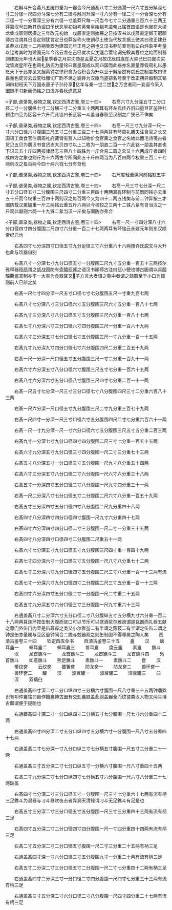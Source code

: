 <!-- { "loadSidebar": true } -->
　　右斛斗升合蘥凡五统曰量为一器合今尺通髙八寸二分通濶一尺六寸五分斛深七寸二分径一尺四分斗深七分有二径与斛同升深一寸八分有一径二寸一分合深七分有二径一寸一分蘥深三分有六径一寸盖莽尺每一尺当今七寸二分通重三百六十三两王莽篡汉号曰新其伪诏曰予伏念皇初祖考黄帝皇始祖考虞帝此铭首四语是也嵗在大梁龙集戊辰则居摄之三年改元初始　戊辰直定则始篡之日按汉书以戊辰直定御王冠顔师古注谓其日当定则犹言定日也莽妄称火徳销尽土徳当代故言据土徳其曰改正建丑盖莽以戊辰十二月朔癸酉为建国元年正月之朔也又汉书莽防羣司有曰白炜象平考量以铨考其时为建国元年今铭云龙在己巳嵗次实沈适合葢铭词先叙其簒位之始而制器则建国元年也大梁星季春之月实沈商星孟夏之月故戊辰曰嵗在大梁己巳曰嵗次实沈皆嵗星所在也周礼防氏为量铭曰嘉量既成以观四国而此器亦名嘉量莽假周礼以愚惑天下于此亦见又据黄钟之律积龠为合积合为升以至于斛居然有虞氏之制度故曰律嘉量也庣旁云云庣吐雕切广韵不满之貌莽为汉臣而盗窃名号至于改正朔异器制其铭词曰初班天下万国永遵子子孙孙享亿年与秦一世二世之万世者同一妄诞今采入圗録不书新而仍铭之曰汉亦春秋遗意耳

<子部,谱录类,器物之属,钦定西清古鉴,卷三十四>
　　右髙六寸九分深五寸二分口径二寸一分腹纵七寸二分横三寸二分重五十两两耳有环左氏传齐旧四量豆区釡钟杜预注四豆为区容十六升而此铭曰长区容一斗盖自春秋至汉制之广狭已不侔矣

<子部,谱录类,器物之属,钦定西清古鉴,卷三十四>
　　右髙一尺三寸九分深一尺一寸六分口径六寸腹围三尺五寸二分重三百二十七两两耳有环周礼膳夫注食官之长又国语工商食官注谓周礼府藏皆有贾人以知物价食官禀之食官之名始此而毛诗笺古者货贝五贝为朋汉书食货志大贝四寸以上二枚为一朋直二百一十六此铭一朋盖其直也下识云五十斤四两按律厯志三百八十四铢为一斤合易二篇之爻又十六两成斤者四时成四方之象也则斤为十六两古今所同此五十斤四两当为八百四两今权重三百二十七两则汉之毎百两今四十两六钱七分有竒也

<子部,谱录类,器物之属,钦定西清古鉴,卷三十四>
　　右尺度轻重俱同前铭缺五字

<子部,谱录类,器物之属,钦定西清古鉴,卷三十四>
　　右髙一尺三寸七分深一尺二寸五分口径五寸二分腹围三尺四寸二分重三百四十两两耳有环制与前器同铭亦云重五十斤而今权重三百四十两则汉之每百两今又为四十二两五钱矣与前二钟异按三才圗防载汉薫罏重一斤三两铭云重五斤六两以今权较之三两十二铢八絫有竒当汉之一斤观此器则六两一十九铢二絫当汉一斤矣与圗防亦弗合

<子部,谱录类,器物之属,钦定西清古鉴,卷三十四>
　　右髙一尺一寸四分深八寸六分口径四寸四分腹围二尺四寸六分重一百二十七两两耳有环铭云永建元年则东汉顺帝纪元也



　　右髙四寸七分深四寸口径五寸九分足径三寸六分重六十六两按许氏説文斗大升也此与饮器自别

　　右髙八寸一分深七寸九分口径五寸一分腹围二尺九寸五分重一百五十三两按尔雅释器瓯瓿谓之瓵战国防有壶醯瓿酱之语汉书顔师古注曰瓿小甖也博古圗谓以具醯醢臡酱其制亦不一大率为食器耳又子方言大者谓之甀中者谓之瓿甊至于小口为瓿则前人已辨之矣

　　右髙一尺七寸四分深一尺五寸口径七寸七分腹围五尺一寸重九百七两

　　右髙八寸七分深八寸三分口径六寸五分腹围三尺六寸五分重一百八十七两

　　右髙九寸三分深八寸八分口径五寸五分腹围三尺六分重一百八十七两

　　右髙七寸八分深六寸三分口径六寸四分腹围三尺一分重一百六十九两

　　右髙六寸三分深五寸七分口径七寸五分腹围三尺一寸九分重一百一十五两

　　右髙九寸九分深九寸四分口径七寸六分腹围四尺二分重二百五十九两

　　右髙一尺一分深一尺口径五寸五分腹围三尺一寸二分重一百九十一两

　　右髙六寸六分深五寸八分口径六寸腹围三尺五寸七分重一百六十五两

　　右髙八寸六分深六寸五分口径八寸腹围三尺四寸七分重二百一十一两

　　右髙一尺五寸七分深一尺三寸三分口径七寸八分腹围四尺三寸二分重六百八十三两

　　右髙一尺六分深一尺口径五寸九分腹围三尺二寸九分重三百七十九两

　　右髙一尺四寸一分深一尺三寸口径六寸五分腹围四尺二寸七分重六百六十一两

　　右髙一尺一寸九分深一尺一寸六分口径六寸五分腹围三尺五寸五分重二百三两

　　右髙九寸一分深七寸九分口径四寸四分腹围二尺三寸七分重一百五十五两

　　右髙六寸九分深五寸九分口径三寸四分腹围一尺二寸三分重七十三两

　　右髙五寸八分深五寸一分口径三寸五分腹围一尺九寸八分重五十四两

　　右髙六寸三分深五寸八分口径二寸六分腹围一尺六寸六分重三十八两

　　右髙五寸一分深四寸五分口径二寸八分腹围一尺九寸四分重三十一两

　　右髙一尺二分深八寸七分口径五寸二分腹围二尺六寸八分重一百五十九两

　　右髙五寸三分深四寸五分口径四寸八分腹围二尺九分重四十八两

　　右髙四寸八分深四寸四分口径四寸腹围一尺九寸六分重四十七两

　　右髙四寸六分深四寸四分口径二寸三分腹围一尺二寸一分重三十五两

　　右髙四寸八分深四寸口径四寸二分腹围二尺重五十一两

　　右髙六寸七分深五寸九分口径五寸九分腹围三尺四寸重一百四十九两

　　右髙七寸四分深六寸一分口径三寸五分腹围一尺八寸八分重七十二两

　　右髙七寸三分深六寸九分口径四寸五分腹围二尺三寸八分重一百一十三两有流

　　右髙七寸一分深六寸九分口径四寸二分腹围二尺三寸五分重一百一十三两

　　右髙四寸六分深四寸五分口径二寸一分腹围一尺二寸重二十五两

　　右髙五寸九分深五寸六分口径三寸三分腹围一尺九寸重六十三两

　　右通盖髙八寸二分深六寸五分口径二寸八分腹纵五寸五分横九寸六分重一百二十八两两耳连环按缶制大腹而敛口可以节乐可以盛酒浆尔雅疏谓是瓦器而礼器五献之尊门外缶门内壶是缶尊彛之类又小尔雅釡二有半谓之薮薮二有半谓之缶缶二谓之钟是缶亦量属与豆区釡钟同合二説与兹器观之则缶制固不得専属之陶人矣
　　西清古鉴卷三十四
　　钦定四库全书
　　西清古鉴卷三十五
　　盦
　　汉
　　螭耳盦一
　　螭耳盦二
　　螭耳盦三
　　兽耳盦
　　盘云盦
　　素盦
　　鐎斗
　　汉
　　龙首鐎斗一
　　龙首鐎斗二
　　龙首鐎斗三
　　龙首鐎斗四
　　凫首鐎斗
　　如意鐎斗
　　熊足鐎斗
　　素鐎斗一
　　素鐎斗二
　　奁
　　汉
　　带纹奁
　　云纹奁
　　饕餮奁
　　防龙奁一
　　防龙奁二
　　兽环奁一
　　兽环奁二
　　罐
　　汉
　　澡豆罐一
　　澡豆罐二
　　澡豆罐三
　　臼
　　汉
　　双螭臼

　　右通盖髙四寸深二寸二分口纵四寸三分横六寸腹围一尺八寸重三十五两钟鼎欵识有卭仲盦铭曰自作饙盦博古圗有交虬盦缺盖此则盖器全而纹镂类汉人物又两耳博古圗谓便于提防也

　　右通葢髙四寸深二寸一分口纵四寸二分横五寸七分腹围一尺七寸六分重四十二两

　　右通盖髙四寸四分深二寸五分口纵四寸五分横六寸一分腹围一尺八寸五分重四十七两

　　右通盖髙二寸七分深一寸九分口纵三寸七分横五寸腹围一尺五寸二分重二十一两

　　右通盖髙三寸五分深二寸七分口纵五寸一分横六寸腹围一尺八寸重四十五两

　　右髙二寸九分深二寸七分口纵四寸七分横五寸六分腹围一尺六寸八分重二十七两缺盖

　　右髙四寸七分深二寸三分口径五寸一分腹围一尺三寸七分重六十七两有流有柄三足鐎斗为温器与刁斗昼炊夜击者异洞天清録谓刁斗无足鐎斗有足是也

　　右髙五寸三分深二寸三分口径五寸五分腹围一尺三寸三分重四十三两有流有柄三足

　　右髙四寸五分深二寸二分口径四寸四分腹围一尺一寸四分重四十四两有流有柄三足

　　右髙二寸五分深二寸二分口径五寸腹围一尺二寸三分重二十五两有柄三足

　　右通盖髙四寸深一寸六分口径三寸五分腹围九寸一分重二十两有流有柄三足

　　右髙五寸二分深二寸三分口径五寸二分腹围一尺二寸七分重四十二两有柄三足

　　右通盖髙四寸二分深三寸一分口径二寸四分腹围一尺四寸七分重三十三两有流有柄三足

　　右通盖髙三寸五分深二寸六分口径二寸八分腹围一尺四寸四分重二十七两有流有柄三足

